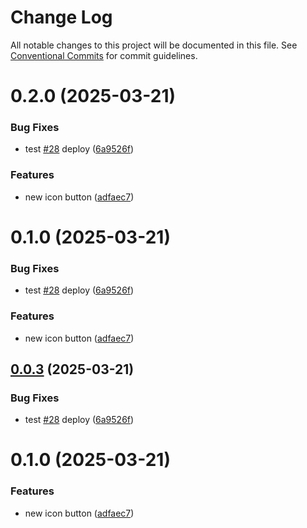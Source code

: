 # Change Log

All notable changes to this project will be documented in this file.
See [Conventional Commits](https://conventionalcommits.org) for commit guidelines.

# 0.2.0 (2025-03-21)


### Bug Fixes

* test [#28](https://github.com/Flash-Global66/b2b-ui-framework/issues/28) deploy ([6a9526f](https://github.com/Flash-Global66/b2b-ui-framework/commit/6a9526f986d683e05284d289c3022e35e1c7a590))


### Features

* new icon button ([adfaec7](https://github.com/Flash-Global66/b2b-ui-framework/commit/adfaec7f90c4181e4ef7076b2a1ad2fd555de21d))





# 0.1.0 (2025-03-21)


### Bug Fixes

* test [#28](https://github.com/Flash-Global66/b2b-ui-framework/issues/28) deploy ([6a9526f](https://github.com/Flash-Global66/b2b-ui-framework/commit/6a9526f986d683e05284d289c3022e35e1c7a590))


### Features

* new icon button ([adfaec7](https://github.com/Flash-Global66/b2b-ui-framework/commit/adfaec7f90c4181e4ef7076b2a1ad2fd555de21d))





## [0.0.3](https://github.com/Flash-Global66/b2b-ui-framework/compare/@flash-global66/b2b-ui-icon-button@0.1.0...@flash-global66/b2b-ui-icon-button@0.0.3) (2025-03-21)


### Bug Fixes

* test [#28](https://github.com/Flash-Global66/b2b-ui-framework/issues/28) deploy ([6a9526f](https://github.com/Flash-Global66/b2b-ui-framework/commit/6a9526f986d683e05284d289c3022e35e1c7a590))





# 0.1.0 (2025-03-21)


### Features

* new icon button ([adfaec7](https://github.com/Flash-Global66/b2b-ui-framework/commit/adfaec7f90c4181e4ef7076b2a1ad2fd555de21d))
